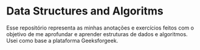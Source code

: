 # Data Structures and Algoritms
Esse repositório representa as minhas anotações e exercícios feitos com o objetivo de me aprofundar e aprender estruturas de dados e algoritmos. Usei como base a plataforma Geeksforgeek.

